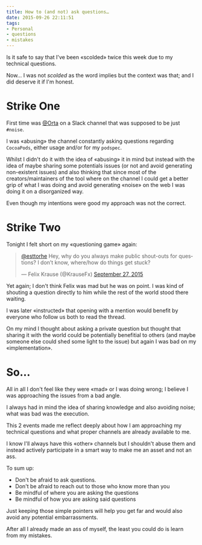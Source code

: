 ```yaml
---
title: How to (and not) ask questions…
date: 2015-09-26 22:11:51
tags:
- Personal
- questions
- mistakes
---
```


Is it safe to say that I've been «scolded» twice this week due to my technical questions.

Now… I was not *scolded* as the word implies but the context was that; and I did deserve it if I'm honest.

<!--more-->

# Strike One

First time was [@Orta][orta] on a Slack channel that was supposed to be just `#noise`.

I was «abusing» the channel constantly asking questions regarding `CocoaPods`, either usage and/or for my `podspec`.

Whilst I didn't do it with the idea of «abusing» it in mind but instead with the idea of maybe sharing some potentials issues (or not and avoid generating non-existent issues) and also thinking that since most of the creators/maintainers of the tool where on the channel I could get a better grip of what I was doing and avoid generating «noise» on the web I was doing it on a disorganized way.

Even though my intentions were good my approach was not the correct.

# Strike Two

Tonight I felt short on my «questioning game» again:

<blockquote class="twitter-tweet" lang="en"><p lang="en" dir="ltr"><a href="https://twitter.com/esttorhe">@esttorhe</a> Hey, why do you always make public shout-outs for questions? I don’t know, where/how do things get stuck?</p>&mdash; Felix Krause (@KrauseFx) <a href="https://twitter.com/KrauseFx/status/647975598216777728">September 27, 2015</a></blockquote>

<script async src="http://platform.twitter.com/widgets.js" charset="utf-8"></script>

Yet again; I don't think Felix was mad but he was on point. I was kind of shouting a question directly to him while the rest of the world stood there waiting.

I was later «instructed» that opening with a mention would benefit by everyone who follow us both to read the thread.

On my mind I thought about asking a private question but thought that sharing it with the world could be potentially benefitial to others (and maybe someone else could shed some light to the issue) but again I was bad on my «implementation».

# So…

All in all I don't feel like they were «mad» or I was doing wrong; I believe I was approaching the issues from a bad angle.

I always had in mind the idea of sharing knowledge and also avoiding noise; what was bad was the execution.

This 2 events made me reflect deeply about how I am approaching my technical questions and what proper channels are already available to me.

I know I'll always have this «other» channels but I shouldn't abuse them and instead actively participate in a smart way to make me an asset and not an ass.

To sum up:

- Don't be afraid to ask questions.
- Don't be afraid to reach out to those who know more than you
- Be mindful of where you are asking the questions
- Be mindful of how you are asking said questions

Just keeping those simple pointers will help you get far and would also avoid any potential embarrassments.

After all I already made an ass of myself, the least you could do is learn from my mistakes.

[orta]:https://twitter.com/orta

